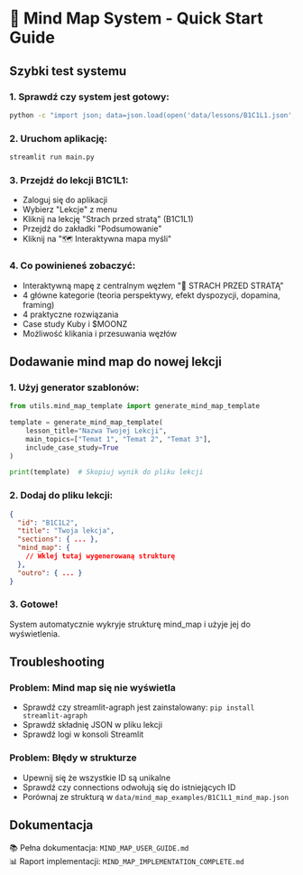 # 🚀 Mind Map System - Quick Start Guide

## Szybki test systemu

### 1. Sprawdź czy system jest gotowy:
```bash
python -c "import json; data=json.load(open('data/lessons/B1C1L1.json', 'r', encoding='utf-8')); print('Mind map ready:', 'mind_map' in data)"
```

### 2. Uruchom aplikację:
```bash
streamlit run main.py
```

### 3. Przejdź do lekcji B1C1L1:
- Zaloguj się do aplikacji
- Wybierz "Lekcje" z menu
- Kliknij na lekcję "Strach przed stratą" (B1C1L1)
- Przejdź do zakładki "Podsumowanie" 
- Kliknij na "🗺️ Interaktywna mapa myśli"

### 4. Co powinieneś zobaczyć:
- Interaktywną mapę z centralnym węzłem "💸 STRACH PRZED STRATĄ"
- 4 główne kategorie (teoria perspektywy, efekt dyspozycji, dopamina, framing)
- 4 praktyczne rozwiązania  
- Case study Kuby i $MOONZ
- Możliwość klikania i przesuwania węzłów

## Dodawanie mind map do nowej lekcji

### 1. Użyj generator szablonów:
```python
from utils.mind_map_template import generate_mind_map_template

template = generate_mind_map_template(
    lesson_title="Nazwa Twojej Lekcji",
    main_topics=["Temat 1", "Temat 2", "Temat 3"],
    include_case_study=True
)

print(template)  # Skopiuj wynik do pliku lekcji
```

### 2. Dodaj do pliku lekcji:
```json
{
  "id": "B1C1L2",
  "title": "Twoja lekcja",
  "sections": { ... },
  "mind_map": {
    // Wklej tutaj wygenerowaną strukturę
  },
  "outro": { ... }
}
```

### 3. Gotowe!
System automatycznie wykryje strukturę mind_map i użyje jej do wyświetlenia.

## Troubleshooting

### Problem: Mind map się nie wyświetla
- Sprawdź czy streamlit-agraph jest zainstalowany: `pip install streamlit-agraph`
- Sprawdź składnię JSON w pliku lekcji
- Sprawdź logi w konsoli Streamlit

### Problem: Błędy w strukturze
- Upewnij się że wszystkie ID są unikalne
- Sprawdź czy connections odwołują się do istniejących ID
- Porównaj ze strukturą w `data/mind_map_examples/B1C1L1_mind_map.json`

## Dokumentacja
📚 Pełna dokumentacja: `MIND_MAP_USER_GUIDE.md`  
📊 Raport implementacji: `MIND_MAP_IMPLEMENTATION_COMPLETE.md`
